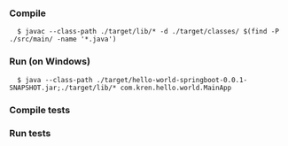 ### Compile
`   $ javac --class-path ./target/lib/* -d ./target/classes/ $(find -P ./src/main/ -name '*.java') `

### Run (on Windows)
`   $ java --class-path ./target/hello-world-springboot-0.0.1-SNAPSHOT.jar;./target/lib/* com.kren.hello.world.MainApp `

### Compile tests

### Run tests